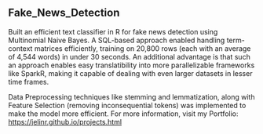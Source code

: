 ## Fake_News_Detection

 Built an efficient text classifier in R for fake news detection using Multinomial Naive Bayes. A SQL-based approach enabled handling term-context matrices efficiently, training on 20,800 rows (each with an average of 4,544 words) in under 30 seconds. An additional advantage is that such an approach enables easy translatibility into more parallelizable frameworks like SparkR, making it capable of dealing with even larger datasets in lesser time frames.  

  Data Preprocessing techniques like stemming and lemmatization, along with Feature Selection (removing inconsequential tokens) was implemented to make the model more efficient.  For more information, visit my Portfolio: https://jelinr.github.io/projects.html
